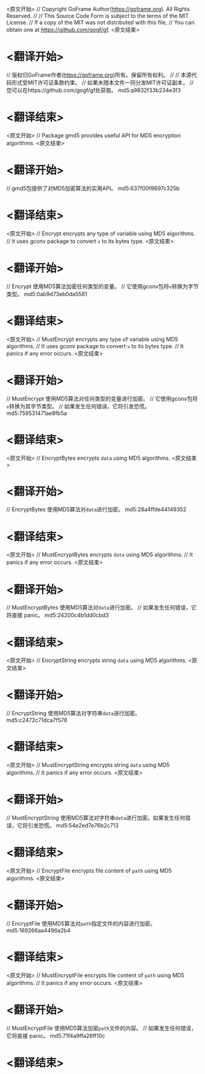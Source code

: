 
<原文开始>
// Copyright GoFrame Author(https://goframe.org). All Rights Reserved.
//
// This Source Code Form is subject to the terms of the MIT License.
// If a copy of the MIT was not distributed with this file,
// You can obtain one at https://github.com/gogf/gf.
<原文结束>

# <翻译开始>
// 版权归GoFrame作者(https://goframe.org)所有。保留所有权利。
//
// 本源代码形式受MIT许可证条款约束。
// 如果未随本文件一同分发MIT许可证副本，
// 您可以在https://github.com/gogf/gf处获取。 md5:a9832f33b234e3f3
# <翻译结束>


<原文开始>
// Package gmd5 provides useful API for MD5 encryption algorithms.
<原文结束>

# <翻译开始>
// gmd5包提供了对MD5加密算法的实用API。 md5:637f00f8697c325b
# <翻译结束>


<原文开始>
// Encrypt encrypts any type of variable using MD5 algorithms.
// It uses gconv package to convert `v` to its bytes type.
<原文结束>

# <翻译开始>
// Encrypt 使用MD5算法加密任何类型的变量。
// 它使用gconv包将`v`转换为字节类型。 md5:0ab9d73eb0da5581
# <翻译结束>


<原文开始>
// MustEncrypt encrypts any type of variable using MD5 algorithms.
// It uses gconv package to convert `v` to its bytes type.
// It panics if any error occurs.
<原文结束>

# <翻译开始>
// MustEncrypt 使用MD5算法对任何类型的变量进行加密。
// 它使用gconv包将`v`转换为其字节类型。
// 如果发生任何错误，它将引发恐慌。 md5:759531471ae8fb5a
# <翻译结束>


<原文开始>
// EncryptBytes encrypts `data` using MD5 algorithms.
<原文结束>

# <翻译开始>
// EncryptBytes 使用MD5算法对`data`进行加密。 md5:28a4ffde44149352
# <翻译结束>


<原文开始>
// MustEncryptBytes encrypts `data` using MD5 algorithms.
// It panics if any error occurs.
<原文结束>

# <翻译开始>
// MustEncryptBytes 使用MD5算法对`data`进行加密。
// 如果发生任何错误，它将直接 panic。 md5:24200c4b1dd0cbd3
# <翻译结束>


<原文开始>
// EncryptString encrypts string `data` using MD5 algorithms.
<原文结束>

# <翻译开始>
// EncryptString 使用MD5算法对字符串`data`进行加密。 md5:c2472c71dca7f578
# <翻译结束>


<原文开始>
// MustEncryptString encrypts string `data` using MD5 algorithms.
// It panics if any error occurs.
<原文结束>

# <翻译开始>
// MustEncryptString 使用MD5算法对字符串`data`进行加密。如果发生任何错误，它将引发恐慌。 md5:54e2ed7e76b2c713
# <翻译结束>


<原文开始>
// EncryptFile encrypts file content of `path` using MD5 algorithms.
<原文结束>

# <翻译开始>
// EncryptFile 使用MD5算法对`path`指定文件的内容进行加密。 md5:169266aa4496a2b4
# <翻译结束>


<原文开始>
// MustEncryptFile encrypts file content of `path` using MD5 algorithms.
// It panics if any error occurs.
<原文结束>

# <翻译开始>
// MustEncryptFile 使用MD5算法加密`path`文件的内容。
// 如果发生任何错误，它将直接 panic。 md5:71f4a9ffa26ff10c
# <翻译结束>

